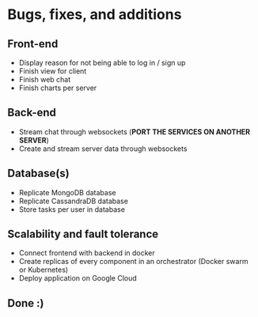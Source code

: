 # Bugs, fixes, and additions

## Front-end

- Display reason for not being able to log in / sign up
- Finish view for client
- Finish web chat
- Finish charts per server  

## Back-end

- Stream chat through websockets (**PORT THE SERVICES ON ANOTHER SERVER**)
- Create and stream server data through websockets 

## Database(s)

- Replicate MongoDB database
- Replicate CassandraDB database
- Store tasks per user in database

## Scalability and fault tolerance

- Connect frontend with backend in docker
- Create replicas of every component in an orchestrator (Docker swarm or Kubernetes) 
- Deploy application on Google Cloud

## Done :)


